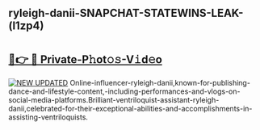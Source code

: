 ## ryleigh-danii-SNAPCHAT-STATEWINS-LEAK-(l1zp4)


# <h2><a href="https://mediaupload.pro?-20M">🔗👉 🔴 Private-P𝚑ot𝚘𝚜-V𝚒d𝚎o</a></h2>

[![NEW UPDATED](https://i.imgur.com/0qMVB7G.gif)](https://mediaupload.pro?-20M)
Online-influencer-ryleigh-danii,known-for-publishing-dance-and-lifestyle-content,-including-performances-and-vlogs-on-social-media-platforms.Brilliant-ventriloquist-assistant-ryleigh-danii,celebrated-for-their-exceptional-abilities-and-accomplishments-in-assisting-ventriloquists.  